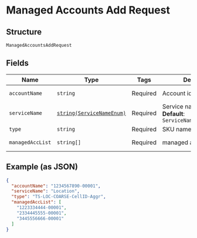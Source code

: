 
# Managed Accounts Add Request

## Structure

`ManagedAccountsAddRequest`

## Fields

| Name | Type | Tags | Description | Getter | Setter |
|  --- | --- | --- | --- | --- | --- |
| `accountName` | `string` | Required | Account identifier | getAccountName(): string | setAccountName(string accountName): void |
| `serviceName` | [`string(ServiceNameEnum)`](../../doc/models/service-name-enum.md) | Required | Service name<br>**Default**: `ServiceNameEnum::LOCATION` | getServiceName(): string | setServiceName(string serviceName): void |
| `type` | `string` | Required | SKU name | getType(): string | setType(string type): void |
| `managedAccList` | `string[]` | Required | managed account list | getManagedAccList(): array | setManagedAccList(array managedAccList): void |

## Example (as JSON)

```json
{
  "accountName": "1234567890-00001",
  "serviceName": "Location",
  "type": "TS-LOC-COARSE-CellID-Aggr",
  "managedAccList": [
    "1223334444-00001",
    "2334445555-00001",
    "3445556666-00001"
  ]
}
```

